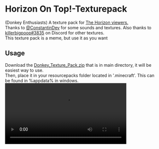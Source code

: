 # Horizon On Top!-Texturepack
(Donkey Enthusiasts)
A texture pack for <a href="https://www.youtube.com/channel/UCfaJNgrumOdK3uQtw4gDxtA">The Horizon viewers.</a><br>
Thanks to <a href = "https://github.com/constantinDev">@ConstantinDev</a> for some sounds and textures. 
Also thanks to <a href = "https://discord.com/users/340899485486153728">killerbigpoop#3835</a> on Discord for other textures. <br>
This texture pack is a meme, but use it as you want
<h2>Usage</h2>
Download the <a href = "https://github.com/CASTLE-hot/HOT-Texturepack/files/5869189/donkey_texture_pack.zip">Donkey_Texture_Pack.zip</a> that is in main directory, it will be easiest way to use. <br>
Then, place it in your resourcepacks folder located in '.minecraft'. This can be found in %appdata% in windows.<br>
<video width="400" length="400" controls> 
  <source src="https://media.giphy.com/media/t4YLWeLrqlFoH0Xjei/giphy.mp4" type="video/mp4">
</video>
